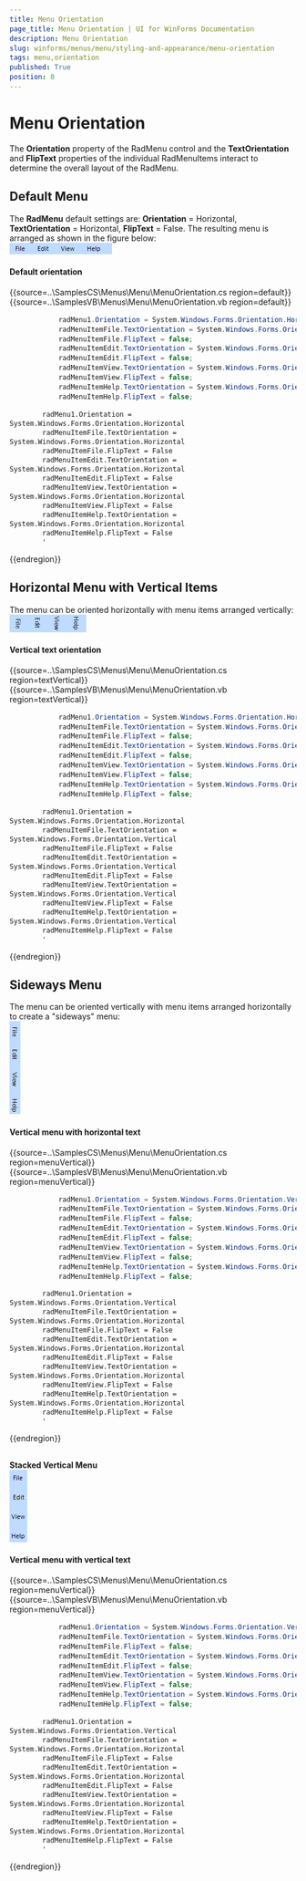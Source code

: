 ```yaml
---
title: Menu Orientation
page_title: Menu Orientation | UI for WinForms Documentation
description: Menu Orientation
slug: winforms/menus/menu/styling-and-appearance/menu-orientation
tags: menu,orientation
published: True
position: 0
---
```


# Menu Orientation



The __Orientation__ property of the RadMenu control and the __TextOrientation__ and __FlipText__ properties of the individual RadMenuItems interact to determine the overall layout of the RadMenu.

## Default Menu

The __RadMenu__ default settings are: __Orientation__ = Horizontal, __TextOrientation__ = Horizontal, __FlipText__ = False. The resulting menu is arranged as shown in the figure below:<br>![menus-menu-styling-and-appearance-menu-orientation 001](images/menus-menu-styling-and-appearance-menu-orientation001.png)

#### Default orientation

{{source=..\SamplesCS\Menus\Menu\MenuOrientation.cs region=default}} 
{{source=..\SamplesVB\Menus\Menu\MenuOrientation.vb region=default}} 

````C#
            radMenu1.Orientation = System.Windows.Forms.Orientation.Horizontal;
            radMenuItemFile.TextOrientation = System.Windows.Forms.Orientation.Horizontal;
            radMenuItemFile.FlipText = false;
            radMenuItemEdit.TextOrientation = System.Windows.Forms.Orientation.Horizontal;
            radMenuItemEdit.FlipText = false;
            radMenuItemView.TextOrientation = System.Windows.Forms.Orientation.Horizontal;
            radMenuItemView.FlipText = false;
            radMenuItemHelp.TextOrientation = System.Windows.Forms.Orientation.Horizontal;
            radMenuItemHelp.FlipText = false;
````
````VB.NET
        radMenu1.Orientation = System.Windows.Forms.Orientation.Horizontal
        radMenuItemFile.TextOrientation = System.Windows.Forms.Orientation.Horizontal
        radMenuItemFile.FlipText = False
        radMenuItemEdit.TextOrientation = System.Windows.Forms.Orientation.Horizontal
        radMenuItemEdit.FlipText = False
        radMenuItemView.TextOrientation = System.Windows.Forms.Orientation.Horizontal
        radMenuItemView.FlipText = False
        radMenuItemHelp.TextOrientation = System.Windows.Forms.Orientation.Horizontal
        radMenuItemHelp.FlipText = False
        '
````

{{endregion}} 

## Horizontal Menu with Vertical Items

The menu can be oriented horizontally with menu items arranged vertically:<br>![menus-menu-styling-and-appearance-menu-orientation 002](images/menus-menu-styling-and-appearance-menu-orientation002.png)

#### Vertical text orientation

{{source=..\SamplesCS\Menus\Menu\MenuOrientation.cs region=textVertical}} 
{{source=..\SamplesVB\Menus\Menu\MenuOrientation.vb region=textVertical}} 

````C#
            radMenu1.Orientation = System.Windows.Forms.Orientation.Horizontal;
            radMenuItemFile.TextOrientation = System.Windows.Forms.Orientation.Vertical;
            radMenuItemFile.FlipText = false;
            radMenuItemEdit.TextOrientation = System.Windows.Forms.Orientation.Vertical;
            radMenuItemEdit.FlipText = false;
            radMenuItemView.TextOrientation = System.Windows.Forms.Orientation.Vertical;
            radMenuItemView.FlipText = false;
            radMenuItemHelp.TextOrientation = System.Windows.Forms.Orientation.Vertical;
            radMenuItemHelp.FlipText = false;
````
````VB.NET
        radMenu1.Orientation = System.Windows.Forms.Orientation.Horizontal
        radMenuItemFile.TextOrientation = System.Windows.Forms.Orientation.Vertical
        radMenuItemFile.FlipText = False
        radMenuItemEdit.TextOrientation = System.Windows.Forms.Orientation.Vertical
        radMenuItemEdit.FlipText = False
        radMenuItemView.TextOrientation = System.Windows.Forms.Orientation.Vertical
        radMenuItemView.FlipText = False
        radMenuItemHelp.TextOrientation = System.Windows.Forms.Orientation.Vertical
        radMenuItemHelp.FlipText = False
        '
````

{{endregion}} 

## Sideways Menu

The menu can be oriented vertically with menu items arranged horizontally to create a "sideways" menu:<br>![menus-menu-styling-and-appearance-menu-orientation 003](images/menus-menu-styling-and-appearance-menu-orientation003.png)

#### Vertical menu with horizontal text

{{source=..\SamplesCS\Menus\Menu\MenuOrientation.cs region=menuVertical}} 
{{source=..\SamplesVB\Menus\Menu\MenuOrientation.vb region=menuVertical}} 

````C#
            radMenu1.Orientation = System.Windows.Forms.Orientation.Vertical;
            radMenuItemFile.TextOrientation = System.Windows.Forms.Orientation.Horizontal;
            radMenuItemFile.FlipText = false;
            radMenuItemEdit.TextOrientation = System.Windows.Forms.Orientation.Horizontal;
            radMenuItemEdit.FlipText = false;
            radMenuItemView.TextOrientation = System.Windows.Forms.Orientation.Horizontal;
            radMenuItemView.FlipText = false;
            radMenuItemHelp.TextOrientation = System.Windows.Forms.Orientation.Horizontal;
            radMenuItemHelp.FlipText = false;
````
````VB.NET
        radMenu1.Orientation = System.Windows.Forms.Orientation.Vertical
        radMenuItemFile.TextOrientation = System.Windows.Forms.Orientation.Horizontal
        radMenuItemFile.FlipText = False
        radMenuItemEdit.TextOrientation = System.Windows.Forms.Orientation.Horizontal
        radMenuItemEdit.FlipText = False
        radMenuItemView.TextOrientation = System.Windows.Forms.Orientation.Horizontal
        radMenuItemView.FlipText = False
        radMenuItemHelp.TextOrientation = System.Windows.Forms.Orientation.Horizontal
        radMenuItemHelp.FlipText = False
        '
````

{{endregion}} 

## 

__Stacked Vertical Menu__ <br>![menus-menu-styling-and-appearance-menu-orientation 004](images/menus-menu-styling-and-appearance-menu-orientation004.png)

#### Vertical menu with vertical text

{{source=..\SamplesCS\Menus\Menu\MenuOrientation.cs region=menuVertical}} 
{{source=..\SamplesVB\Menus\Menu\MenuOrientation.vb region=menuVertical}} 

````C#
            radMenu1.Orientation = System.Windows.Forms.Orientation.Vertical;
            radMenuItemFile.TextOrientation = System.Windows.Forms.Orientation.Horizontal;
            radMenuItemFile.FlipText = false;
            radMenuItemEdit.TextOrientation = System.Windows.Forms.Orientation.Horizontal;
            radMenuItemEdit.FlipText = false;
            radMenuItemView.TextOrientation = System.Windows.Forms.Orientation.Horizontal;
            radMenuItemView.FlipText = false;
            radMenuItemHelp.TextOrientation = System.Windows.Forms.Orientation.Horizontal;
            radMenuItemHelp.FlipText = false;
````
````VB.NET
        radMenu1.Orientation = System.Windows.Forms.Orientation.Vertical
        radMenuItemFile.TextOrientation = System.Windows.Forms.Orientation.Horizontal
        radMenuItemFile.FlipText = False
        radMenuItemEdit.TextOrientation = System.Windows.Forms.Orientation.Horizontal
        radMenuItemEdit.FlipText = False
        radMenuItemView.TextOrientation = System.Windows.Forms.Orientation.Horizontal
        radMenuItemView.FlipText = False
        radMenuItemHelp.TextOrientation = System.Windows.Forms.Orientation.Horizontal
        radMenuItemHelp.FlipText = False
        '
````

{{endregion}}